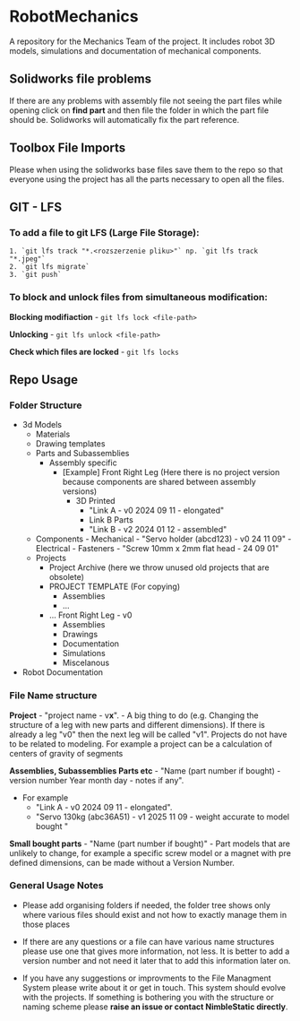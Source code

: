 # RobotMechanics
A repository for the Mechanics Team of the project. It includes robot 3D models, simulations and documentation of mechanical components.


## Solidworks file problems
If there are any problems with assembly file not seeing the part files while opening click on **find part** and then file the folder in which the part file should be. Solidworks will automatically fix the part reference.

## Toolbox File Imports
Please when using the solidworks base files save them to the repo so that everyone using the project has all the parts necessary to open all the files.

## GIT - LFS
### To add a file to git LFS (Large File Storage):
	1. `git lfs track "*.<rozszerzenie pliku>"` np. `git lfs track "*.jpeg"`
	2. `git lfs migrate`
	3. `git push`

	
	
### To block and unlock files from simultaneous modification:
**Blocking modifiaction** - `git lfs lock <file-path>`

**Unlocking** -  `git lfs unlock <file-path>`

**Check which files are locked** - `git lfs locks`

## Repo Usage
### Folder Structure
- 3d Models
	- Materials
	- Drawing templates
	- Parts and Subassemblies
		- Assembly specific
			- [Example] Front Right Leg (Here there is no project version because components are shared between assembly versions)
				- 3D Printed
					- "Link A - v0 2024 09 11 - elongated"
					- Link B Parts
					- "Link B - v2 2024 01 12  - assembled"
	- Components
			- Mechanical
				- "Servo holder (abcd123) - v0 24 11 09"
			- Electrical
			- Fasteners
				- "Screw 10mm x 2mm flat head - 24 09 01"
	- Projects
		- Project Archive (here we throw unused old projects that are obsolete)
		- PROJECT TEMPLATE (For copying)
			- Assemblies
			- ...
		- ... Front Right Leg - v0
			- Assemblies
			- Drawings
			- Documentation
			- Simulations
			- Miscelanous
- Robot Documentation


### File Name structure 
**Project** - "project name - v**x**". - A big thing to do (e.g. Changing the structure of a leg with new parts and different dimensions). If there is already a leg "v0" then the next leg will be called "v1". Projects do not have to be related to modeling. For example a project can be a calculation of centers of gravity of segments

**Assemblies, Subassemblies Parts etc** - "Name (part number if bought) - version number Year month day - notes if any". 
- For example
	- "Link A - v0 2024 09 11 - elongated".
	- "Servo 130kg (abc36A51) - v1 2025 11 09 - weight accurate to model bought "

**Small bought parts** - "Name (part number if bought)" - Part models that are unlikely to change, for example a specific screw model or a magnet with pre defined dimensions, can be made without a Version Number.

### General Usage Notes
- Please add organising folders if needed, the folder tree shows only where various files should exist and not how to exactly manage them in those places

- If there are any questions or a file can have various name structures please use one that gives more information, not less. It is better to add a version number and not need it later that to add this information later on.

- If you have any suggestions or improvments to the File Managment System please write about it or get in touch. This system should evolve with the projects. If something is bothering you with the structure or naming scheme please **raise an issue or contact NimbleStatic directly**.
